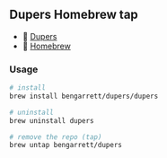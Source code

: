 ## Dupers Homebrew tap

- 🍺 [Dupers](https://github.com/bengarrett/dupers)
- 🍻 [Homebrew](https://brew.sh/)

### Usage

```sh
# install
brew install bengarrett/dupers/dupers

# uninstall
brew uninstall dupers

# remove the repo (tap)
brew untap bengarrett/dupers
```
